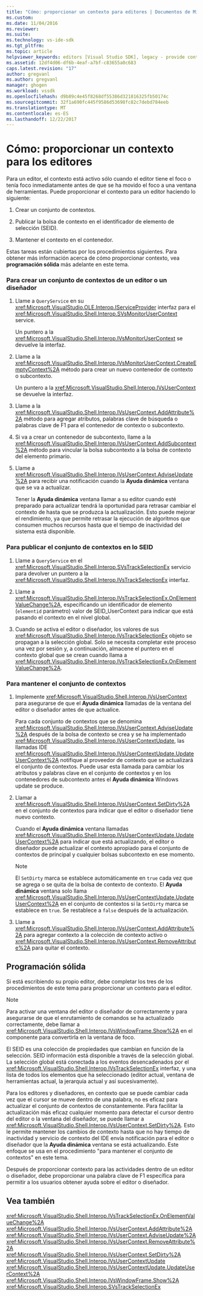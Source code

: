```yaml
---
title: "Cómo: proporcionar un contexto para editores | Documentos de Microsoft"
ms.custom: 
ms.date: 11/04/2016
ms.reviewer: 
ms.suite: 
ms.technology: vs-ide-sdk
ms.tgt_pltfrm: 
ms.topic: article
helpviewer_keywords: editors [Visual Studio SDK], legacy - provide context
ms.assetid: 12df4d06-df6b-4eaf-a7bf-c83655a0c683
caps.latest.revision: "17"
author: gregvanl
ms.author: gregvanl
manager: ghogen
ms.workload: vssdk
ms.openlocfilehash: d9b89c4e45f8268df55386d321816325fb50174c
ms.sourcegitcommit: 32f1a690fc445f9586d53698fc82c7debd784eeb
ms.translationtype: MT
ms.contentlocale: es-ES
ms.lasthandoff: 12/22/2017
---
```

# <a name="how-to-provide-context-for-editors"></a>Cómo: proporcionar un contexto para los editores
Para un editor, el contexto está activo sólo cuando el editor tiene el foco o tenía foco inmediatamente antes de que se ha movido el foco a una ventana de herramientas. Puede proporcionar el contexto para un editor haciendo lo siguiente:  
  
1.  Crear un conjunto de contextos.  
  
2.  Publicar la bolsa de contexto en el identificador de elemento de selección (SEID).  
  
3.  Mantener el contexto en el contenedor.  
  
 Estas tareas están cubiertas por los procedimientos siguientes. Para obtener más información acerca de cómo proporcionar contexto, vea **programación sólida** más adelante en este tema.  
  
### <a name="to-create-a-context-bag-for-an-editor-or-a-designer"></a>Para crear un conjunto de contextos de un editor o un diseñador  
  
1.  Llame a `QueryService` en su <xref:Microsoft.VisualStudio.OLE.Interop.IServiceProvider> interfaz para el <xref:Microsoft.VisualStudio.Shell.Interop.SVsMonitorUserContext> service.  
  
     Un puntero a la <xref:Microsoft.VisualStudio.Shell.Interop.IVsMonitorUserContext> se devuelve la interfaz.  
  
2.  Llame a la <xref:Microsoft.VisualStudio.Shell.Interop.IVsMonitorUserContext.CreateEmptyContext%2A> método para crear un nuevo contenedor de contexto o subcontexto.  
  
     Un puntero a la <xref:Microsoft.VisualStudio.Shell.Interop.IVsUserContext> se devuelve la interfaz.  
  
3.  Llame a la <xref:Microsoft.VisualStudio.Shell.Interop.IVsUserContext.AddAttribute%2A> método para agregar atributos, palabras clave de búsqueda o palabras clave de F1 para el contenedor de contexto o subcontexto.  
  
4.  Si va a crear un contenedor de subcontexto, llame a la <xref:Microsoft.VisualStudio.Shell.Interop.IVsUserContext.AddSubcontext%2A> método para vincular la bolsa subcontexto a la bolsa de contexto del elemento primario.  
  
5.  Llame a <xref:Microsoft.VisualStudio.Shell.Interop.IVsUserContext.AdviseUpdate%2A> para recibir una notificación cuando la **Ayuda dinámica** ventana que se va a actualizar.  
  
     Tener la **Ayuda dinámica** ventana llamar a su editor cuando esté preparado para actualizar tendrá la oportunidad para retrasar cambiar el contexto de hasta que se produzca la actualización. Esto puede mejorar el rendimiento, ya que permite retrasar la ejecución de algoritmos que consumen muchos recursos hasta que el tiempo de inactividad del sistema está disponible.  
  
### <a name="to-publish-the-context-bag-to-the-seid"></a>Para publicar el conjunto de contextos en lo SEID  
  
1.  Llame a `QueryService` en el <xref:Microsoft.VisualStudio.Shell.Interop.SVsTrackSelectionEx> servicio para devolver un puntero a la <xref:Microsoft.VisualStudio.Shell.Interop.IVsTrackSelectionEx> interfaz.  
  
2.  Llame a <xref:Microsoft.VisualStudio.Shell.Interop.IVsTrackSelectionEx.OnElementValueChange%2A>, especificando un identificador de elemento (`elementid` parámetro) valor de SEID_UserContext para indicar que está pasando el contexto en el nivel global.  
  
3.  Cuando se activa el editor o diseñador, los valores de sus <xref:Microsoft.VisualStudio.Shell.Interop.IVsTrackSelectionEx> objeto se propagan a la selección global. Solo se necesita completar este proceso una vez por sesión y, a continuación, almacene el puntero en el contexto global que se crean cuando llama a <xref:Microsoft.VisualStudio.Shell.Interop.IVsTrackSelectionEx.OnElementValueChange%2A>.  
  
### <a name="to-maintain-the-context-bag"></a>Para mantener el conjunto de contextos  
  
1.  Implemente <xref:Microsoft.VisualStudio.Shell.Interop.IVsUserContext> para asegurarse de que el **Ayuda dinámica** llamadas de la ventana del editor o diseñador antes de que actualice.  
  
     Para cada conjunto de contextos que se denomina <xref:Microsoft.VisualStudio.Shell.Interop.IVsUserContext.AdviseUpdate%2A> después de la bolsa de contexto se crea y se ha implementado <xref:Microsoft.VisualStudio.Shell.Interop.IVsUserContextUpdate>, las llamadas IDE <xref:Microsoft.VisualStudio.Shell.Interop.IVsUserContextUpdate.UpdateUserContext%2A> notifique al proveedor de contexto que se actualizará el conjunto de contextos. Puede usar esta llamada para cambiar los atributos y palabras clave en el conjunto de contextos y en los contenedores de subcontexto antes el **Ayuda dinámica** Windows update se produce.  
  
2.  Llamar a <xref:Microsoft.VisualStudio.Shell.Interop.IVsUserContext.SetDirty%2A> en el conjunto de contextos para indicar que el editor o diseñador tiene nuevo contexto.  
  
     Cuando el **Ayuda dinámica** ventana llamadas <xref:Microsoft.VisualStudio.Shell.Interop.IVsUserContextUpdate.UpdateUserContext%2A> para indicar que está actualizando, el editor o diseñador puede actualizar el contexto apropiado para el conjunto de contextos de principal y cualquier bolsas subcontexto en ese momento.  
  
    > [!NOTE]
    >  El `SetDirty` marca se establece automáticamente en `true` cada vez que se agrega o se quita de la bolsa de contexto de contexto. El **Ayuda dinámica** ventana solo llama <xref:Microsoft.VisualStudio.Shell.Interop.IVsUserContextUpdate.UpdateUserContext%2A> en el conjunto de contextos si la `SetDirty` marca se establece en `true`. Se restablece a `false` después de la actualización.  
  
3.  Llame a <xref:Microsoft.VisualStudio.Shell.Interop.IVsUserContext.AddAttribute%2A> para agregar contexto a la colección de contexto activo o <xref:Microsoft.VisualStudio.Shell.Interop.IVsUserContext.RemoveAttribute%2A> para quitar el contexto.  
  
## <a name="robust-programming"></a>Programación sólida  
 Si está escribiendo su propio editor, debe completar los tres de los procedimientos de este tema para proporcionar un contexto para el editor.  
  
> [!NOTE]
>  Para activar una ventana del editor o diseñador de correctamente y para asegurarse de que el enrutamiento de comandos se ha actualizado correctamente, debe llamar a <xref:Microsoft.VisualStudio.Shell.Interop.IVsWindowFrame.Show%2A> en el componente para convertirla en la ventana de foco.  
  
 El SEID es una colección de propiedades que cambian en función de la selección. SEID información está disponible a través de la selección global. La selección global está conectada a los eventos desencadenados por el <xref:Microsoft.VisualStudio.Shell.Interop.IVsTrackSelectionEx> interfaz, y una lista de todos los elementos que ha seleccionado (editor actual, ventana de herramientas actual, la jerarquía actual y así sucesivamente).  
  
 Para los editores y diseñadores, en contexto que se puede cambiar cada vez que el cursor se mueve dentro de una palabra, no es eficaz para actualizar el conjunto de contextos de constantemente. Para facilitar la actualización más eficaz cualquier momento para detectar el cursor dentro del editor o la ventana del diseñador, se puede llamar a <xref:Microsoft.VisualStudio.Shell.Interop.IVsUserContext.SetDirty%2A>. Esto le permite mantener los cambios de contexto hasta que no hay tiempo de inactividad y servicio de contexto del IDE envía notificación para el editor o diseñador que la **Ayuda dinámica** ventana se está actualizando. Este enfoque se usa en el procedimiento "para mantener el conjunto de contextos" en este tema.  
  
 Después de proporcionar contexto para las actividades dentro de un editor o diseñador, debe proporcionar una palabra clave de F1 específica para permitir a los usuarios obtener ayuda sobre el editor o diseñador.  
  
## <a name="see-also"></a>Vea también  
 <xref:Microsoft.VisualStudio.Shell.Interop.IVsTrackSelectionEx.OnElementValueChange%2A>   
 <xref:Microsoft.VisualStudio.Shell.Interop.IVsUserContext.AddAttribute%2A>   
 <xref:Microsoft.VisualStudio.Shell.Interop.IVsUserContext.AdviseUpdate%2A>   
 <xref:Microsoft.VisualStudio.Shell.Interop.IVsUserContext.RemoveAttribute%2A>   
 <xref:Microsoft.VisualStudio.Shell.Interop.IVsUserContext.SetDirty%2A>   
 <xref:Microsoft.VisualStudio.Shell.Interop.IVsUserContextUpdate>   
 <xref:Microsoft.VisualStudio.Shell.Interop.IVsUserContextUpdate.UpdateUserContext%2A>   
 <xref:Microsoft.VisualStudio.Shell.Interop.IVsWindowFrame.Show%2A>   
 <xref:Microsoft.VisualStudio.Shell.Interop.SVsTrackSelectionEx>